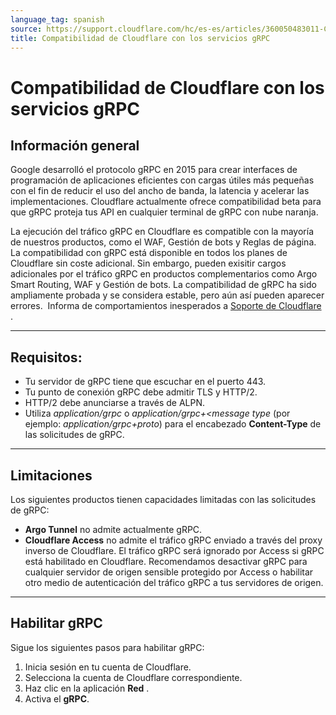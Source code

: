 ```yaml
---
language_tag: spanish
source: https://support.cloudflare.com/hc/es-es/articles/360050483011-Compatibilidad-de-Cloudflare-con-los-servicios-gRPC
title: Compatibilidad de Cloudflare con los servicios gRPC
---
```


# Compatibilidad de Cloudflare con los servicios gRPC



## Información general

Google desarrolló el protocolo gRPC en 2015 para crear interfaces de programación de aplicaciones eficientes con cargas útiles más pequeñas con el fin de reducir el uso del ancho de banda, la latencia y acelerar las implementaciones. Cloudflare actualmente ofrece compatibilidad beta para que gRPC proteja tus API en cualquier terminal de gRPC con nube naranja.

La ejecución del tráfico gRPC en Cloudflare es compatible con la mayoría de nuestros productos, como el WAF, Gestión de bots y Reglas de página. La compatibilidad con gRPC está disponible en todos los planes de Cloudflare sin coste adicional. Sin embargo, pueden exisitir cargos adicionales por el tráfico gRPC en productos complementarios como Argo Smart Routing, WAF y Gestión de bots. La compatibilidad de gRPC ha sido ampliamente probada y se considera estable, pero aún así pueden aparecer errores.  Informa de comportamientos inesperados a [Soporte de Cloudflare](https://support.cloudflare.com/hc/articles/200172476) .

___

## Requisitos:

-   Tu servidor de gRPC tiene que escuchar en el puerto 443. 
-   Tu punto de conexión gRPC debe admitir TLS y HTTP/2.
-   HTTP/2 debe anunciarse a través de ALPN.
-   Utiliza _application/grpc_ o _application/grpc+<message type_ (por ejemplo: _application/grpc+proto_) para el encabezado **Content-Type** de las solicitudes de gRPC.

___

## Limitaciones

Los siguientes productos tienen capacidades limitadas con las solicitudes de gRPC:

-   **Argo Tunnel** no admite actualmente gRPC.
-   **Cloudflare Access** no admite el tráfico gRPC enviado a través del proxy inverso de Cloudflare. El tráfico gRPC será ignorado por Access si gRPC está habilitado en Cloudflare. Recomendamos desactivar gRPC para cualquier servidor de origen sensible protegido por Access o habilitar otro medio de autenticación del tráfico gRPC a tus servidores de origen.

___

## Habilitar gRPC

Sigue los siguientes pasos para habilitar gRPC:

1.  Inicia sesión en tu cuenta de Cloudflare.
2.  Selecciona la cuenta de Cloudflare correspondiente.
3.  Haz clic en la aplicación **Red** .
4.  Activa el **gRPC**.
